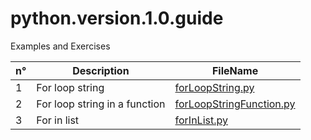 # python.version.1.0.guide
Examples and Exercises

n°|Description|FileName
-|-|-
1|For loop string|[forLoopString.py](forLoopString.py)|
2|For loop string in a function|[forLoopStringFunction.py](forLoopStringFunction.py)|
3|For in list|[forInList.py](forInList.py)|
